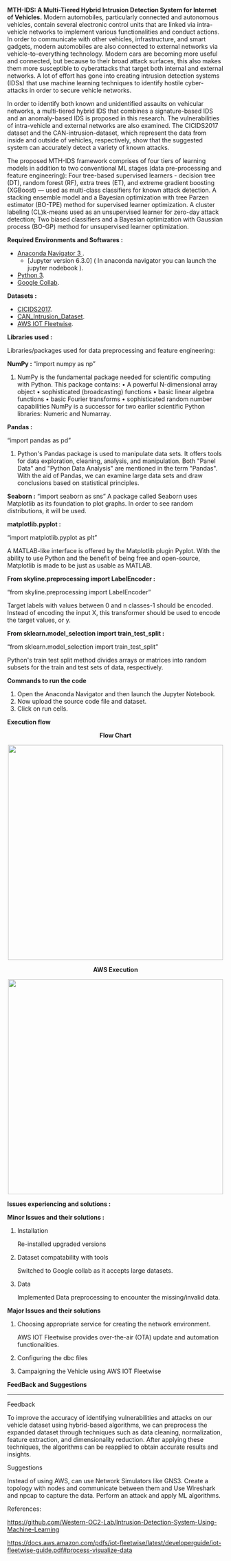 **MTH-IDS: A Multi-Tiered Hybrid Intrusion Detection System for Internet of Vehicles.**
Modern automobiles, particularly connected and autonomous vehicles, contain several electronic control units that are linked via intra-vehicle networks to implement various functionalities and conduct actions. In order to communicate with other vehicles, infrastructure, and smart gadgets, modern automobiles are also connected to external networks via vehicle-to-everything technology. Modern cars are becoming more useful and connected, but because to their broad attack surfaces, this also makes them more susceptible to cyberattacks that target both internal and external networks. A lot of effort has gone into creating intrusion detection systems (IDSs) that use machine learning techniques to identify hostile cyber-attacks in order to secure vehicle networks.

In order to identify both known and unidentified assaults on vehicular networks, a multi-tiered hybrid IDS that combines a signature-based IDS and an anomaly-based IDS is proposed in this research. The vulnerabilities of intra-vehicle and external networks are also examined. The CICIDS2017 dataset and the CAN-intrusion-dataset, which represent the data from inside and outside of vehicles, respectively, show that the suggested system can accurately detect a variety of known attacks.

The proposed MTH-IDS framework comprises of four tiers of learning models in addition to two conventional ML stages (data pre-processing and feature engineering): Four tree-based supervised learners - decision tree (DT), random forest (RF), extra trees (ET), and extreme gradient boosting (XGBoost) — used as multi-class classifiers for known attack detection.
A stacking ensemble model and a Bayesian optimization with tree Parzen estimator (BO-TPE) method for supervised learner optimization. 
A cluster labeling (CL)k-means used as an unsupervised learner for zero-day attack detection; 
Two biased classifiers and a Bayesian optimization with Gaussian process (BO-GP) method for unsupervised learner optimization.

**Required Environments and Softwares :**

- [Anaconda Navigator 3 ](https://www.anaconda.com/products/distribution/ "Anaconda Navigator 3"). 
   - [Jupyter version 6.3.0] ( In anaconda navigator you can launch the jupyter nodebook ).  
- [Python 3]( https://www.python.org/downloads/ "Python 3"). 
- [Google Collab]( https://colab.research.google.com/ ). 

**Datasets :**
- [CICIDS2017](https://www.unb.ca/cic/datasets/ids-2017.html "CICIDS2017"). 
- [CAN_Intrusion_Dataset](https://www.dropbox.com/sh/b0asam3c45k607a/AAChCVjjIG5v4popd1FdryKSa?dl=0/ "CAN Intrusion Data Set").  
- [AWS IOT Fleetwise](https://us-east-1.console.aws.amazon.com/iotfleetwise/home?region=us-east-1# "AWS IOT Fleetwise"). 

**Libraries used :**

Libraries/packages used for data preprocessing and feature engineering:

**NumPy :**
“import numpy as np”

1. NumPy is the fundamental package needed for scientific computing with Python. This package
contains:
• A powerful N-dimensional array object
• sophisticated (broadcasting) functions
• basic linear algebra functions
• basic Fourier transforms
• sophisticated random number capabilities
NumPy is a successor for two earlier scientific Python libraries: Numeric and Numarray.

**Pandas :**

“import pandas as pd”
1. Python's Pandas package is used to manipulate data sets. It offers tools for data exploration, cleaning, analysis, and manipulation. Both "Panel Data" and "Python Data Analysis" are mentioned in the term "Pandas". With the aid of Pandas, we can examine large data sets and draw conclusions based on statistical principles.

**Seaborn :**
“import seaborn as sns”
A package called Seaborn uses Matplotlib as its foundation to plot graphs. In order to see random distributions, it will be used.

**matplotlib.pyplot :**

“import matplotlib.pyplot as plt”

A MATLAB-like interface is offered by the Matplotlib plugin Pyplot. With the ability to use Python and the benefit of being free and open-source, Matplotlib is made to be just as usable as MATLAB.

**From skyline.preprocessing import LabelEncoder :**

“from skyline.preprocessing import LabelEncoder”

Target labels with values between 0 and n classes-1 should be encoded.
Instead of encoding the input X, this transformer should be used to encode the target values, or y.

**From sklearn.model_selection import train_test_split :**

“from sklearn.model_selection import train_test_split”

Python's train test split method divides arrays or matrices into random subsets for the train and test sets of data, respectively.

**Commands to run the code**

1. Open the Anaconda Navigator and then launch the Jupyter Notebook.
2. Now upload the source code file and dataset.
3. Click on run cells.

**Execution flow**

 **<p align="center">Flow Chart</p>**
<p align="center">
<img src="https://github.com/Shireesha21/MTH_IDS_IoV/blob/main/FlowExecution.png" width="500" />
</p>

 **<p align="center">AWS Execution</p>**
<p align="center">
<img src="https://github.com/Shireesha21/MTH_IDS_IoV/blob/main/AWSExecution.png" width="500" />
</p>

 
**Issues experiencing and solutions :**

**Minor Issues and their solutions :**
1. Installation 

   Re-installed upgraded versions
2. Dataset compatability with tools

   Switched to Google collab as it accepts large datasets.
3. Data 

   Implemented Data preprocessing to encounter the missing/invalid data.

**Major Issues and their solutions**
1. Choosing appropriate service for creating the network environment.

   AWS IOT Fleetwise provides over-the-air (OTA) update and automation functionalities.
2. Configuring the dbc files
3. Campaigning the Vehicle using AWS IOT Fleetwise 

 
   
**FeedBack and Suggestions**
****

Feedback

To improve the accuracy of identifying vulnerabilities and attacks on our vehicle dataset using hybrid-based algorithms, we can preprocess the expanded dataset through techniques such as data cleaning, normalization, feature extraction, and dimensionality reduction. After applying these techniques, the algorithms can be reapplied to obtain accurate results and insights.

Suggestions

Instead of using AWS, can use Network Simulators like GNS3. Create a topology with nodes and communicate between them and Use Wireshark and npcap to capture the data. Perform an attack and apply ML algorithms.


References:

https://github.com/Western-OC2-Lab/Intrusion-Detection-System-Using-Machine-Learning

https://docs.aws.amazon.com/pdfs/iot-fleetwise/latest/developerguide/iot-fleetwise-guide.pdf#process-visualize-data
